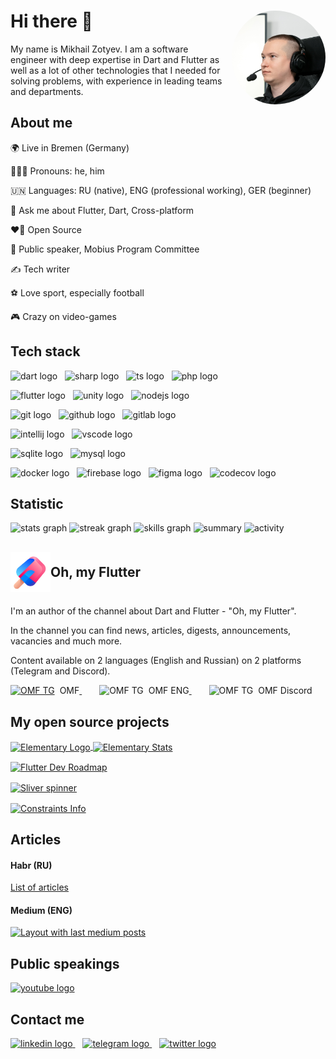 <div style="text-align: left;">
    <img align="right" height="150" src="./img/ava.png" alt="avatar" style="border-radius: 50%; padding-left: 12px;"/>
    <h1>Hi there 👋</h1>
    <p>My name is Mikhail Zotyev. I am a software engineer with deep expertise in Dart and Flutter as well as a lot of other technologies that I needed for solving problems, with experience in leading teams and departments.</p>
</div>

<div style="text-align: left;">
    <h2>About me</h2>
    <p>🌍 Live in Bremen (Germany)</p>
    <p>🙎🏻‍♂️ Pronouns: he, him</p>
    <p>🇺🇳 Languages: RU (native), ENG (professional working), GER (beginner)</p>
    <p>💬 Ask me about Flutter, Dart, Cross-platform</p>
    <p>❤️‍🔥 Open Source</p>
    <p>🎤 Public speaker, Mobius Program Committee</p>
    <p>✍️ Tech writer</p>
    <p>⚽️ Love sport, especially football</p>
    <p>🎮 Crazy on video-games</p>
</div>


<div style="text-align: left;">
    <h2>Tech stack</h2>
    <p>
        <img src="https://skillicons.dev/icons?i=dart" height="32" alt="dart logo"/>
        <img width="4" />
        <img src="https://skillicons.dev/icons?i=cs" height="32" alt="sharp logo"/>
        <img width="4" />
        <img src="https://skillicons.dev/icons?i=typescript" height="32" alt="ts logo"/>
        <img width="4" />
        <img src="https://skillicons.dev/icons?i=php" height="32" alt="php logo"/>
    </p>
    <p>
        <img src="https://skillicons.dev/icons?i=flutter" height="32" alt="flutter logo"/>
        <img width="4" />
        <img src="https://skillicons.dev/icons?i=unity" height="32" alt="unity logo"/>
        <img width="4" />
        <img src="https://skillicons.dev/icons?i=nodejs" height="32" alt="nodejs logo"/>
    </p>
    <p>
        <img src="https://skillicons.dev/icons?i=git" height="32" alt="git logo"/>
        <img width="4" />
        <img src="https://skillicons.dev/icons?i=github" height="32" alt="github logo"/>
        <img width="4" />
        <img src="https://skillicons.dev/icons?i=gitlab" height="32" alt="gitlab logo"/>
    </p>
    <p>
        <img src="https://cdn.jsdelivr.net/gh/devicons/devicon/icons/intellij/intellij-original.svg" height="32" alt="intellij logo"/>
        <img width="4" />
        <img src="https://skillicons.dev/icons?i=vscode" height="32" alt="vscode logo"/>
    </p>
    <p>
        <img src="https://skillicons.dev/icons?i=sqlite" height="32" alt="sqlite logo"/>
        <img width="4" />
        <img src="https://skillicons.dev/icons?i=mysql" height="32" alt="mysql logo"/>
    </p>
    <p>
        <img src="https://skillicons.dev/icons?i=docker" height="32" alt="docker logo"/>
        <img width="4" />
        <img src="https://skillicons.dev/icons?i=firebase" height="32" alt="firebase logo"/>
        <img width="4" />
        <img src="https://skillicons.dev/icons?i=figma" height="32" alt="figma logo"/>
        <img width="4" />
        <img src="https://cdn.jsdelivr.net/gh/devicons/devicon/icons/codecov/codecov-plain.svg" height="32" alt="codecov logo"/>
    </p>
</div>


<div style="text-align: left;">
    <h2>Statistic</h2>
    <img src="https://github-readme-stats.vercel.app/api?username=MbIXJkee&hide_title=false&hide_rank=false&show_icons=true&include_all_commits=true&count_private=true&disable_animations=false&theme=dark&locale=en&hide_border=false&order=1" height="250" alt="stats graph"/>
    <img src="https://streak-stats.demolab.com?user=MbIXJkee&locale=en&mode=daily&theme=dark&hide_border=false&border_radius=5&order=3" height="220" alt="streak graph"/>
    <img src="https://cr-skills-chart-widget.azurewebsites.net/api/api?username=mbixjkee" height="400" alt="skills graph"/>
    <img src="https://cr-ss-service.azurewebsites.net/api/ScreenShot?widget=summary&username=mbixjkee" alt="summary"/>
    <img src="https://cr-ss-service.azurewebsites.net/api/ScreenShot?widget=activity&username=mbixjkee&labels=true" alt="activity"/>
</div>

<div style="text-align: left;">
    <h2><span style="vertical-align: middle;"><img src="./img/omf.svg" alt="OMF Logo" height="64"/></span>Oh, my Flutter</h2>
    <p>I'm an author of the channel about Dart and Flutter - "Oh, my Flutter".</p>
    <p>In the channel you can find news, articles, digests, announcements, vacancies and much more.</p>
    <p>Content available on 2 languages (English and Russian) on 2 platforms (Telegram and Discord).</p>
    <p>
        <a href="https://t.me/ohmyflutter">
            <div style="display: inline-block;">
                <img src="https://raw.githubusercontent.com/maurodesouza/profile-readme-generator/master/src/assets/icons/social/telegram/default.svg" height="24" width="24" alt="OMF TG">
                <p style="float:right; margin: 0px; margin-left: 8px;">OMF</p>
            </div>
        </a>
        <img width="24" />
        <a href="https://t.me/ohmyflutterENG">
            <div style="display: inline-block;">
                <img src="https://raw.githubusercontent.com/maurodesouza/profile-readme-generator/master/src/assets/icons/social/telegram/default.svg" height="24" width="24" alt="OMF TG">
                <p style="float:right; margin: 0px; margin-left: 8px;">OMF ENG</p>
            </div>
        </a>
        <img width="24" />
        <a href="https://discord.com/invite/4b8aRVDMx7">
            <div style="display: inline-block;">
                <img src="https://raw.githubusercontent.com/maurodesouza/profile-readme-generator/master/src/assets/icons/social/discord/default.svg" height="24" width="24" alt="OMF TG">
                <p style="float:right; margin: 0px; margin-left: 8px;">OMF Discord</p>
            </div>
        </a>
    </p>
</div>

<div style="text-align: left;">
    <h2>My open source projects</h2>
    <p>
        <a href="https://github.com/Elementary-team/flutter-elementary">
            <img src="https://i.ibb.co/jgkB4ZN/Elementary-Logo.png" alt="Elementary Logo" style="vertical-align: middle; margin: 0px; width: 200px;">
            <img src="https://github-readme-stats.vercel.app/api/pin/?username=Elementary-team&repo=flutter-elementary" alt="Elementary Stats" style="vertical-align: middle;">
        </a>
    </p>
    <p>
        <a href="https://github.com/MbIXjkee/flutter-developer-map">
            <img src="https://github-readme-stats.vercel.app/api/pin/?username=MbIXjkee&repo=flutter-developer-map" alt="Flutter Dev Roadmap" style="vertical-align: middle;">
        </a>
    </p>
    <p>
        <a href="https://github.com/MbIXjkee/sliver_spinner">
            <img src="https://github-readme-stats.vercel.app/api/pin/?username=MbIXjkee&repo=sliver_spinner" alt="Sliver spinner" style="vertical-align: middle;">
        </a>
    </p>
    <p>
        <a href="https://github.com/MbIXjkee/constraints_info">
            <img src="https://github-readme-stats.vercel.app/api/pin/?username=MbIXjkee&repo=constraints_info" alt="Constraints Info" style="vertical-align: middle;">
        </a>
    </p>
</div>

<div style="text-align: left;">
    <h2>Articles</h2>
    <h4>Habr (RU)</h4>
    <a href="https://habr.com/ru/users/mbixjkee/posts/">List of articles</a>
    <h4>Medium (ENG)</h4>
    <a href="https://medium.com/@mbixjkee1392">
        <img src="https://github-read-medium-git-main.pahlevikun.vercel.app/latest?limit=10&username=mbixjkee1392&theme=dracula" alt="Layout with last medium posts"  />
    </a>
</div>

<div style="text-align: left;">
    <h2>Public speakings</h2>
    <a href="https://www.youtube.com/playlist?list=PLzeulWnoArIDMC9F6ZbDQJyXrbyEaMAwx" target="_blank">
        <img src="https://img.shields.io/static/v1?message=Youtube Playlist&logo=youtube&label=&color=FF0000&logoColor=white&labelColor=&style=for-the-badge" height="35" alt="youtube logo"  />
    </a>
</div>

<div style="text-align: left;">
    <h2>Contact me</h2>
    <a href="https://www.linkedin.com/in/mbixjkee/" target="_blank">
        <img src="https://raw.githubusercontent.com/maurodesouza/profile-readme-generator/master/src/assets/icons/social/linkedin/default.svg" height="32" alt="linkedin logo"/>
    </a>
    <img width="8" />
    <a href="https://t.me/mbixjkee/" target="_blank">
        <img src="https://raw.githubusercontent.com/maurodesouza/profile-readme-generator/master/src/assets/icons/social/telegram/default.svg" height="32" alt="telegram logo"/>
    </a>
    <img width="8" />
    <a href="https://twitter.com/MbIXJkee" target="_blank">
        <img src="https://raw.githubusercontent.com/maurodesouza/profile-readme-generator/master/src/assets/icons/social/twitter/default.svg" height="32" alt="twitter logo"/>
    </a>
</div>

